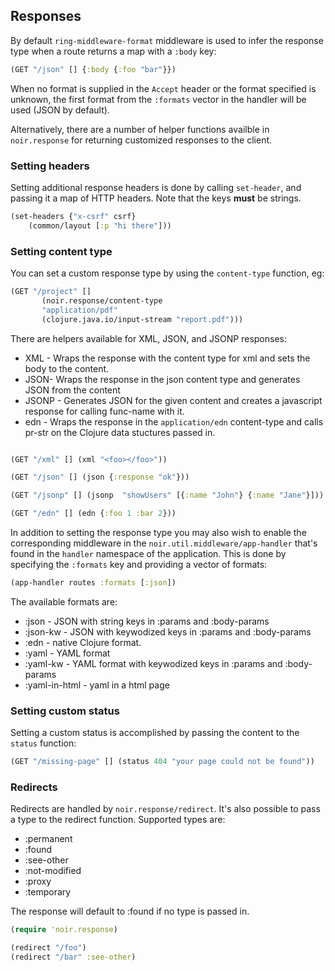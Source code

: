 ## Responses

By default `ring-middleware-format` middleware is used to infer the response type when a route returns a map with a `:body` key:

```clojure
(GET "/json" [] {:body {:foo "bar"}})
```

When no format is supplied in the `Accept` header or the format specified is unknown, the first format from the `:formats` vector in the handler will be used (JSON by default).

Alternatively, there are a number of helper functions availble in `noir.response` for
returning customized responses to the client.

### Setting headers

Setting additional response headers is done by calling `set-header`, and
passing it a map of HTTP headers. Note that the keys **must** be strings.

```clojure
(set-headers {"x-csrf" csrf}
    (common/layout [:p "hi there"]))
```

### Setting content type

You can set a custom response type by using the `content-type` function, eg:

```clojure
(GET "/project" []
       (noir.response/content-type
       "application/pdf"
       (clojure.java.io/input-stream "report.pdf")))
```

There are helpers available for XML, JSON, and JSONP responses:

* XML - Wraps the response with the content type for xml and sets the body to the content.
* JSON- Wraps the response in the json content type and generates JSON from the content
* JSONP - Generates JSON for the given content and creates a javascript response for calling
  func-name with it.
* edn - Wraps the response in the `application/edn` content-type
   and calls pr-str on the Clojure data stuctures passed in.

```clojure

(GET "/xml" [] (xml "<foo></foo>"))

(GET "/json" [] (json {:response "ok"}))

(GET "/jsonp" [] (jsonp  "showUsers" [{:name "John"} {:name "Jane"}]))

(GET "/edn" [] (edn {:foo 1 :bar 2}))
```

In addition to setting the response type you may also wish to enable the corresponding
middleware in the `noir.util.middleware/app-handler` that's found in the `handler` namespace
of the application. This is done by specifying the `:formats` key and providing a vector of
formats:

```clojure
(app-handler routes :formats [:json])
```

The available formats are:

* :json - JSON with string keys in :params and :body-params
* :json-kw - JSON with keywodized keys in :params and :body-params
* :edn - native Clojure format.
* :yaml - YAML format
* :yaml-kw - YAML format with keywodized keys in :params and :body-params
* :yaml-in-html - yaml in a html page


### Setting custom status

Setting a custom status is accomplished by passing the content to the `status` function:

```clojure
(GET "/missing-page" [] (status 404 "your page could not be found"))
```

### Redirects

Redirects are handled by `noir.response/redirect`. It's also possible to
pass a type to the redirect function. Supported types are:

* :permanent
* :found
* :see-other
* :not-modified
* :proxy
* :temporary

The response will default to :found if no type is passed in.

```clojure
(require 'noir.response)

(redirect "/foo")
(redirect "/bar" :see-other)
```

